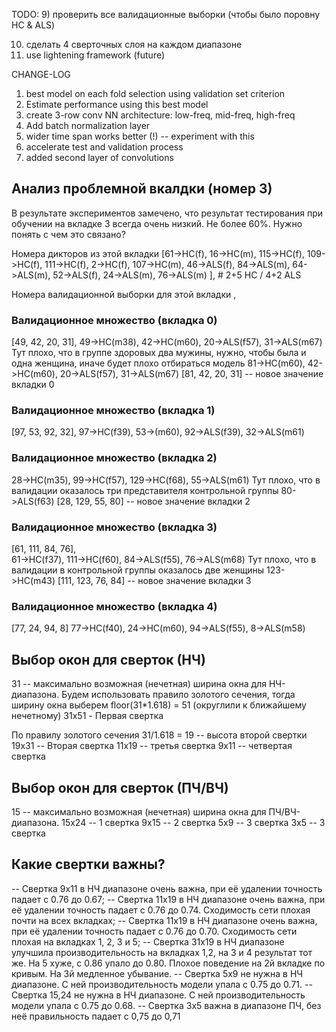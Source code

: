 TODO:
9) проверить все валидационные выборки (чтобы было поровну HC & ALS)

10) сделать 4 сверточных слоя на каждом диапазоне
11) use lightening framework (future)

CHANGE-LOG

1) best model on each fold selection using validation set criterion
2) Estimate performance using this best model
3) create 3-row conv NN architecture: low-freq, mid-freq, high-freq
4) Add batch normalization layer
5) wider time span works better (!) -- experiment with this
6) accelerate test and validation process
7) added second layer of convolutions

## Анализ проблемной вкалдки (номер 3)

В результате экспериментов замечено, что результат тестирования при обучении на вкладке 3 всегда очень низкий. Не более 60%. Нужно понять с чем это связано?

Номера дикторов из этой вкладки
[61->HC(f),
 16->HC(m),
 115->HC(f),
 109->HC(f),
 111->HC(f),
 2->HC(f),
 107->HC(m),
 46->ALS(f),
 84->ALS(m),
 64->ALS(m),
 52->ALS(f),
 24->ALS(m),
 76->ALS(m)
 ], # 2+5 HC / 4+2 ALS

Номера валидационной выборки для этой вкладки
 ,               

### Валидационное множество (вкладка 0)
[49, 42, 20, 31],
49->HC(m38), 42->HC(m60), 20->ALS(f57), 31->ALS(m67)
Тут плохо, что в группе здоровых два мужины, нужно, чтобы была и одна женщина, иначе будет плохо отбираться модель
81->HC(m60), 42->HC(m60), 20->ALS(f57), 31->ALS(m67)
[81, 42, 20, 31] -- новое значение вкладки 0

### Валидационное множество (вкладка 1)
[97, 53,  92, 32],
97->HC(f39), 53->(m60), 92->ALS(f39),  32->ALS(m61)

### Валидационное множество (вкладка 2)
28->HC(m35), 99->HC(f57), 129->HC(f68), 55->ALS(m61)
Тут плохо, что в валидации оказалось три представителя контрольной группы
80->ALS(f63)
[28, 129, 55, 80] -- новое значение вкладки 2

### Валидационное множество (вкладка 3)
[61, 111, 84, 76],  
61->HC(f37), 111->HC(f60), 84->ALS(f55), 76->ALS(m68)
Тут плохо, что в валидации в контрольной группы оказалось две женщины
123->HC(m43)
[111, 123, 76, 84] -- новое значение вкладки 3

### Валидационное множество (вкладка 4)
[77, 24, 94, 8]
77->HC(f40), 24->HC(m60), 94->ALS(f55), 8->ALS(m58)

## Выбор окон для сверток (НЧ)
31 -- максимально возможная (нечетная) ширина окна для НЧ-диапазона. Будем использовать правило золотого сечения, тогда
ширину окна выберем floor(31*1.618) = 51 (округлили к ближайшему нечетному)
31x51 - Первая свертка 

По правилу золотого сечения
31/1.618 = 19 -- высота второй свертки
19x31 -- Вторая свертка
11x19 -- третья свертка
9x11  -- четвертая свертка

## Выбор окон для сверток (ПЧ/ВЧ)
15 -- максимально возможная (нечетная) ширина окна для ПЧ/ВЧ-диапазона.
15x24 -- 1 свертка
9x15 -- 2 свертка
5x9 -- 3 свертка
3x5 -- 3 свертка

## Какие свертки важны?
 -- Свертка 9x11 в НЧ диапазоне очень важна, при её удалении точность падает с 0.76 до 0.67;
 -- Свертка 11x19 в НЧ диапазоне очень важна, при её удалении точность падает с 0.76 до 0.74. Сходимость сети плохая почти на всех вкладках;
 -- Свертка 11x19 в НЧ диапазоне очень важна, при её удалении точность падает с 0.76 до 0.70. Сходимость сети плохая на вкладках 1, 2, 3 и 5;
 -- Свертка 31x19 в НЧ диапазоне улучшила производительность на вкладках 1,2, на 3 и 4 результат тот же. На 5 хуже, с 0.86 упало до 0.80. Плохое поведение на 2й вкладке по кривым. На 3й медленное убывание.
 -- Свертка 5x9 не нужна в НЧ диапазоне. С ней производительность модели упала с 0.75 до 0.71.
 -- Свертка 15,24 не нужна в НЧ диапазоне. С ней производительность модели упала с 0.75 до 0.68.
 -- Свертка 3x5 важна в диапазоне ПЧ, без неё правильность падает с 0,75 до 0,71
 